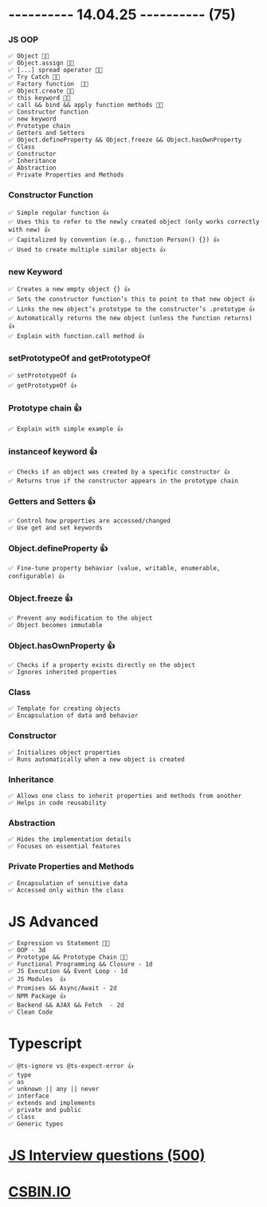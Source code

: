 # ---------- 14.04.25 ---------- (75)

### JS OOP

    ✅ Object 👍🏻
    ✅ Object.assign 👍🏻
    ✅ [...] spread operator 👍🏻
    ✅ Try Catch 👍🏻
    ✅ Factory function  👍🏻
    ✅ Object.create 👍🏻
    ✅ this keyword 👍🏻
    ✅ call && bind && apply function methods 👍🏻
    ✅ Constructor function
    ✅ new keyword
    ✅ Prototype chain
    ✅ Getters and Setters
    ✅ Object.defineProperty && Object.freeze && Object.hasOwnProperty
    ✅ Class
    ✅ Constructor
    ✅ Inheritance
    ✅ Abstraction
    ✅ Private Properties and Methods

### Constructor Function

    ✅ Simple regular function 👍
    ✅ Uses this to refer to the newly created object (only works correctly with new) 👍
    ✅ Capitalized by convention (e.g., function Person() {}) 👍
    ✅ Used to create multiple similar objects 👍

### new Keyword

    ✅ Creates a new empty object {} 👍
    ✅ Sets the constructor function’s this to point to that new object 👍
    ✅ Links the new object’s prototype to the constructor’s .prototype 👍
    ✅ Automatically returns the new object (unless the function returns) 👍
    ✅ Explain with function.call method 👍

### setPrototypeOf and getPrototypeOf

    ✅ setPrototypeOf 👍
    ✅ getPrototypeOf 👍

### Prototype chain 👍

    ✅ Explain with simple example 👍

### instanceof keyword 👍

    ✅ Checks if an object was created by a specific constructor 👍
    ✅ Returns true if the constructor appears in the prototype chain

### Getters and Setters 👍

    ✅ Control how properties are accessed/changed
    ✅ Use get and set keywords

### Object.defineProperty 👍

    ✅ Fine-tune property behavior (value, writable, enumerable, configurable) 👍

### Object.freeze 👍

    ✅ Prevent any modification to the object
    ✅ Object becomes immutable

### Object.hasOwnProperty 👍

    ✅ Checks if a property exists directly on the object
    ✅ Ignores inherited properties

### Class

    ✅ Template for creating objects
    ✅ Encapsulation of data and behavior

### Constructor

    ✅ Initializes object properties
    ✅ Runs automatically when a new object is created

### Inheritance

    ✅ Allows one class to inherit properties and methods from another
    ✅ Helps in code reusability

### Abstraction

    ✅ Hides the implementation details
    ✅ Focuses on essential features

### Private Properties and Methods

    ✅ Encapsulation of sensitive data
    ✅ Accessed only within the class

# JS Advanced

    ✅ Expression vs Statement 👍🏻
    ✅ OOP - 3d
    ✅ Prototype && Prototype Chain 👍🏻
    ✅ Functional Programming && Closure - 1d
    ✅ JS Execution && Event Loop - 1d
    ✅ JS Modules  👍
    ✅ Promises && Async/Await - 2d
    ✅ NPM Package 👍
    ✅ Backend && AJAX && Fetch  - 2d
    ✅ Clean Code

# Typescript

    ✅ @ts-ignore vs @ts-expect-error 👍
    ✅ type
    ✅ as
    ✅ unknown || any || never
    ✅ interface
    ✅ extends and implements
    ✅ private and public
    ✅ class
    ✅ Generic types

# [JS Interview questions (500)](https://github.com/sudheerj/javascript-interview-questions)

# [CSBIN.IO](http://csbin.io)
